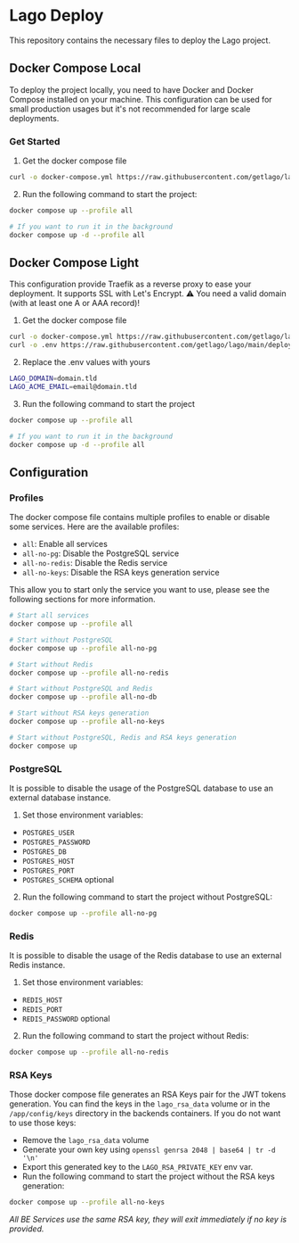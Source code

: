 # Lago Deploy

This repository contains the necessary files to deploy the Lago project.

## Docker Compose Local

To deploy the project locally, you need to have Docker and Docker Compose installed on your machine.
This configuration can be used for small production usages but it's not recommended for large scale deployments.

### Get Started

1. Get the docker compose file

```bash
curl -o docker-compose.yml https://raw.githubusercontent.com/getlago/lago/main/deploy/docker-compose.local.yml
```

2. Run the following command to start the project:

```bash
docker compose up --profile all

# If you want to run it in the background
docker compose up -d --profile all
```

## Docker Compose Light

This configuration provide Traefik as a reverse proxy to ease your deployment.
It supports SSL with Let's Encrypt. :warning: You need a valid domain (with at least one A or AAA record)!

1. Get the docker compose file

```bash
curl -o docker-compose.yml https://raw.githubusercontent.com/getlago/lago/main/deploy/docker-compose.light.yml
curl -o .env https://raw.githubusercontent.com/getlago/lago/main/deploy/.env.light.example
```

2. Replace the .env values with yours

```bash
LAGO_DOMAIN=domain.tld
LAGO_ACME_EMAIL=email@domain.tld
```

3. Run the following command to start the project

```bash
docker compose up --profile all

# If you want to run it in the background
docker compose up -d --profile all
```

## Configuration

### Profiles

The docker compose file contains multiple profiles to enable or disable some services.
Here are the available profiles:
- `all`: Enable all services
- `all-no-pg`: Disable the PostgreSQL service
- `all-no-redis`: Disable the Redis service
- `all-no-keys`: Disable the RSA keys generation service

This allow you to start only the service you want to use, please see the following sections for more information.

```bash
# Start all services
docker compose up --profile all

# Start without PostgreSQL
docker compose up --profile all-no-pg

# Start without Redis
docker compose up --profile all-no-redis

# Start without PostgreSQL and Redis
docker compose up --profile all-no-db

# Start without RSA keys generation
docker compose up --profile all-no-keys

# Start without PostgreSQL, Redis and RSA keys generation
docker compose up
```

### PostgreSQL

It is possible to disable the usage of the PostgreSQL database to use an external database instance.

1. Set those environment variables:

- `POSTGRES_USER`
- `POSTGRES_PASSWORD`
- `POSTGRES_DB`
- `POSTGRES_HOST`
- `POSTGRES_PORT`
- `POSTGRES_SCHEMA` optional

2. Run the following command to start the project without PostgreSQL:

```bash
docker compose up --profile all-no-pg
```

### Redis

It is possible to disable the usage of the Redis database to use an external Redis instance.

1. Set those environment variables:

- `REDIS_HOST`
- `REDIS_PORT`
- `REDIS_PASSWORD` optional

2. Run the following command to start the project without Redis:

```bash
docker compose up --profile all-no-redis
```

### RSA Keys

Those docker compose file generates an RSA Keys pair for the JWT tokens generation.
You can find the keys in the `lago_rsa_data` volume or in the `/app/config/keys` directory in the backends containers.
If you do not want to use those keys:
- Remove the `lago_rsa_data` volume
- Generate your own key using `openssl genrsa 2048 | base64 | tr -d '\n'`
- Export this generated key to the `LAGO_RSA_PRIVATE_KEY` env var.
- Run the following command to start the project without the RSA keys generation:

```bash
docker compose up --profile all-no-keys
```

*All BE Services use the same RSA key, they will exit immediately if no key is provided.*
